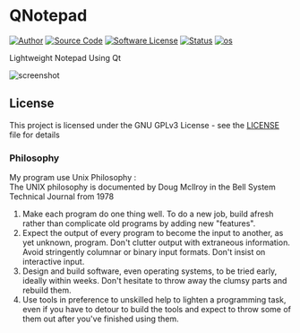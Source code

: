 # QNotepad

[![Author](http://img.shields.io/badge/author-Kuroyasha512-blue.svg)](https://gitlab.com/Kuroyasha512)
[![Source Code](http://img.shields.io/badge/source-Kuroyasha512/QNotepad-blue.svg)](https://gitlab.com/Kuroyasha512/QNotepad/tree/master/source)
[![Software License](https://img.shields.io/badge/license-GNU_GPLv3-brightgreen.svg)](https://gitlab.com/Kuroyasha512/QNotepad#license)
[![Status](https://img.shields.io/badge/Status-Development-red.svg)](https://gitlab.com/Kuroyasha512/QNotepad/blob/master/README.md)
[![os](https://img.shields.io/badge/os-GNU/Linux-red.svg)](https://www.gnu.org/gnu/linux-and-gnu.en.html)

Lightweight Notepad Using Qt  

![screenshot](https://gitlab.com/Kuroyasha512/QNotepad/raw/master/screenshot/Screenshot%20at%202019-04-04%2018-47-46.png?inline=false)

## License

This project is licensed under the GNU GPLv3 License - see the [LICENSE](https://gitlab.com/Kuroyasha512/keycode/blob/master/LICENSE) file for details

### Philosophy
My program use Unix Philosophy :  
The UNIX philosophy is documented by Doug McIlroy in the Bell System Technical Journal from 1978  
1. Make each program do one thing well. To do a new job, build afresh rather than complicate old programs by adding new "features".
2. Expect the output of every program to become the input to another, as yet unknown, program. Don't clutter output with extraneous information. Avoid stringently columnar or binary input formats. Don't insist on interactive input.
3. Design and build software, even operating systems, to be tried early, ideally within weeks. Don't hesitate to throw away the clumsy parts and rebuild them.
4. Use tools in preference to unskilled help to lighten a programming task, even if you have to detour to build the tools and expect to throw some of them out after you've finished using them.
